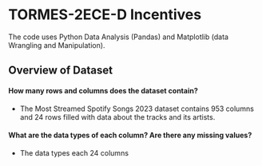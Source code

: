 # TORMES-2ECE-D Incentives
The code uses Python Data Analysis (Pandas) and Matplotlib (data Wrangling and Manipulation).
## Overview of Dataset
#### How many rows and columns does the dataset contain?
   - The Most Streamed Spotify Songs 2023 dataset contains 953 columns and 24 rows filled with data about the tracks and its artists.
#### What are the data types of each column? Are there any missing values?
-   The data types each 24 columns
